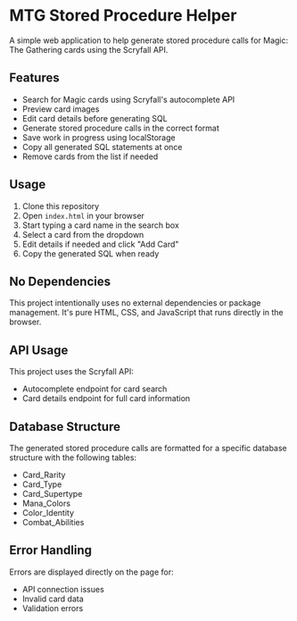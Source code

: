 # MTG Stored Procedure Helper

A simple web application to help generate stored procedure calls for Magic: The Gathering cards using the Scryfall API.

## Features

- Search for Magic cards using Scryfall's autocomplete API
- Preview card images
- Edit card details before generating SQL
- Generate stored procedure calls in the correct format
- Save work in progress using localStorage
- Copy all generated SQL statements at once
- Remove cards from the list if needed

## Usage

1. Clone this repository
2. Open `index.html` in your browser
3. Start typing a card name in the search box
4. Select a card from the dropdown
5. Edit details if needed and click "Add Card"
6. Copy the generated SQL when ready

## No Dependencies

This project intentionally uses no external dependencies or package management. It's pure HTML, CSS, and JavaScript that runs directly in the browser.

## API Usage

This project uses the Scryfall API:
- Autocomplete endpoint for card search
- Card details endpoint for full card information

## Database Structure

The generated stored procedure calls are formatted for a specific database structure with the following tables:
- Card_Rarity
- Card_Type
- Card_Supertype
- Mana_Colors
- Color_Identity
- Combat_Abilities

## Error Handling

Errors are displayed directly on the page for:
- API connection issues
- Invalid card data
- Validation errors
